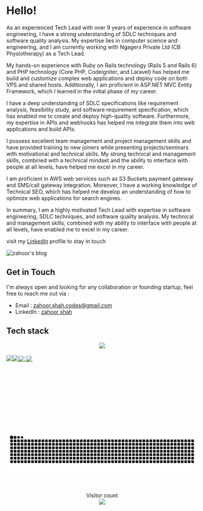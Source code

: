 
# Hello!

As an experienced Tech Lead with over 9 years of experience in software engineering, I have a strong understanding of SDLC techniques and software quality analysis. My expertise lies in computer science and engineering, and I am currently working with Ngagerx Private Ltd (CB Physiotherapy) as a Tech Lead.

My hands-on experience with Ruby on Rails technology (Rails 5 and Rails 6) and PHP technology (Core PHP, Codeigniter, and Laravel) has helped me build and customize complex web applications and deploy code on both VPS and shared hosts. Additionally, I am proficient in ASP.NET MVC Entity Framework, which I learned in the initial phase of my career.

I have a deep understanding of SDLC specifications like requirement analysis, feasibility study, and software requirement specification, which has enabled me to create and deploy high-quality software. Furthermore, my expertise in APIs and webhooks has helped me integrate them into web applications and build APIs.

I possess excellent team management and project management skills and have provided training to new joiners while presenting projects/seminars with motivational and technical skills. My strong technical and management skills, combined with a technical mindset and the ability to interface with people at all levels, have helped me excel in my career.

I am proficient in AWS web services such as S3 Buckets payment gateway and SMS/call gateway integration. Moreover, I have a working knowledge of Technical SEO, which has helped me develop an understanding of how to optimize web applications for search engines.

In summary, I am a highly motivated Tech Lead with expertise in software engineering, SDLC techniques, and software quality analysis. My technical and management skills, combined with my ability to interface with people at all levels, have enabled me to excel in my career.

visit my [LinkedIn](https://www.linkedin.com/in/zahoorcodes/) profile to stay in touch 
<!-- or my [personal site](http://www.pahlevikun.id/). -->

<!-- ![zahoor's github stats](https://github-readme-stats.vercel.app/api?username=zahoorcodes&show_icons=true&line_height=21&count_private=true&show_icons=true&theme=nord)
<span style="display:inline-block; width: 10px;"></span>
![Top Langs](https://github-readme-stats.vercel.app/api/top-langs/?username=zahoorcodes&show_icons=true&layout=compact&theme=nord&count_private=truecount_private=true)

![zahoor's trophy](https://github-profile-trophy.vercel.app/?username=zahoorcodes&theme=nord&column=7&margin-w=10&margin-h=15) -->

![zahoor's blog](https://github-read-medium.vercel.app/latest?username=zahoor-codes&limit=6&theme=vue)

## Get in Touch
I'm always open and looking for any collaboration or founding startup, feel free to reach me out via :
- Email : [zahoor.shah.codes@gmail.com](mailto:[zahoor.shah.codes@gmail.com)
- LinkedIn : [zahoor shah](https://www.linkedin.com/in/zahoorcodes/)
<!-- - Facebook : [Farhan Yuda Pahlevi](https://www.facebook.com/Pahlevikun/)
- Personal Site : [Web app built using Flutter](http://www.pahlevikun.id/) -->

## Tech stack
<!-- [![MasterHead](https://1.bp.blogspot.com/-7A4WynwLsMw/XbBpCXG8fHI/AAAAAAAAMt4/uOa1bpLskYgrwGbllhSu2SDj_Mig8SXJQCLcBGAsYHQ/s1600/2000_600px.gif)](https://www.linkedin.com/in/shahxahur/) -->
<p align="center">
  <a href="https://skillicons.dev">
    <img src="https://skillicons.dev/icons?i=git,rails,php,aws,bootstrap,css,eclipse,github,gitlab,heroku,html,js,jquery,laravel,mysql,postman,ruby,stackoverflow,visualstudio,vscode," />
  </a>
</p>
<!-- 
=============
ZAHOOR WRITES
=============

 <a target="_blank" href="https://github-readme-medium-recent-article.vercel.app/medium/@zahoor-codes/0"><img src="https://github-readme-medium-recent-article.vercel.app/medium/@zahoor-codes/0" alt="Recent Article 0"> 
  
 <a target="_blank" href="https://github-readme-medium-recent-article.vercel.app/medium/@zahoor-codes/1"><img src="https://github-readme-medium-recent-article.vercel.app/medium/@zahoor-codes/1" alt="Recent Article 0"> 
   
   
   [Medium](https://github-read-medium-git-main.ZahoorCodes.vercel.app/latest?username=zahoor-codes)   -->
    
<!--

*   Apr 25, 2023
    
    ### [The future of artificial intelligence in healthcare.](https://zahoorcodes.github.io/Tutorials/2023/04/25/The-future-of-artificial-intelligence-in-healthcare.html)
    
*   Apr 21, 2023
    
    ### [Steps You Can Take To Get Started On The Development Of Any Web Application.](https://zahoorcodes.github.io/Tutorials/2023/04/21/steps-you-can-take-to-get-started-on-the-development-of-any-web-application/html)
    
*   Apr 20, 2023
    
    ### [Benefits Of Delaying Ajax Calls](https://zahoorcodes.github.io/Tutorials/2023/04/20/benefits-of-delaying-ajax-calls.html)
    

<img alt="GitHub Snake" src="https://raw.githubusercontent.com/ZahoorCodes/ZahoorCodes/output/github-contribution-grid-snake.svg" />
<img alt="GitHub Snake" src="https://raw.githubusercontent.com/ZahoorCodes/ZahoorCodes/output/github-contribution-grid-snake.svg" />
 -->

 <a href="#">
  <img height=200 align="center" src="https://my-stats-43gk.vercel.app/api?username=ZahoorCodes&show_icons=true&theme=radical&hide=contribs,issues&show=discussions_answered&rank_icon=github&include_all_commits=true&card_width=150" />
</a>
<a href="#">
  <img height=200 align="center" src="https://my-stats-43gk.vercel.app/api/top-langs/?username=ZahoorCodes&hide=html,scss,css&langs_count=8&layout=compact&theme=radical&card_width=150" />
</a>

<img align="left" height=202 src="https://github-readme-streak-stats.herokuapp.com/?user=ZahoorCodes&theme=radical"/>
<img align="left" height=97 src="https://github-profile-trophy.vercel.app/?username=ZahoorCodes&theme=radical&no-frame=true&title=Stars,Followers,Commits&column=-1"/>


<!--
<a href=#><img src="contributions.svg"></a>
 -->
![Snake animation](https://github.com/ZahoorCodes/ZahoorCodes/blob/output/github-contribution-grid-snake.svg)

<br>
 
<p align="center">
  Visitor count<br>
  <img src="https://profile-counter.glitch.me/_ZahoorCodes/count.svg" />
</p>

